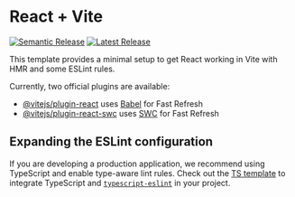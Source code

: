 # React + Vite
[![Semantic Release](https://img.shields.io/badge/release-semantic--release-brightgreen.svg?style=flat-square)](https://github.com/semantic-release/semantic-release)
[![Latest Release](https://img.shields.io/github/v/release/gdogra/tennisconnect-frontend?style=flat-square)](https://github.com/gdogra/tennisconnect-frontend/releases)

This template provides a minimal setup to get React working in Vite with HMR and some ESLint rules.

Currently, two official plugins are available:

- [@vitejs/plugin-react](https://github.com/vitejs/vite-plugin-react/blob/main/packages/plugin-react/README.md) uses [Babel](https://babeljs.io/) for Fast Refresh
- [@vitejs/plugin-react-swc](https://github.com/vitejs/vite-plugin-react-swc) uses [SWC](https://swc.rs/) for Fast Refresh

## Expanding the ESLint configuration

If you are developing a production application, we recommend using TypeScript and enable type-aware lint rules. Check out the [TS template](https://github.com/vitejs/vite/tree/main/packages/create-vite/template-react-ts) to integrate TypeScript and [`typescript-eslint`](https://typescript-eslint.io) in your project.

